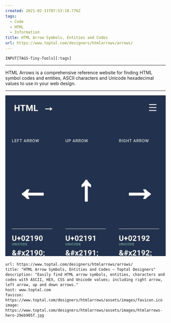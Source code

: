 ```yaml
---
created: 2021-02-11T07:53:10.776Z
tags: 
  - Code
  - HTML
  - Information
title: HTML Arrow Symbols, Entities and Codes
url: https://www.toptal.com/designers/htmlarrows/arrows/
---
```

```meta-bind
INPUT[TAGS-Tiny-Tools][:tags]
```

___
HTML Arrows is a comprehensive reference website for finding HTML symbol codes and entities, ASCII characters and Unicode hexadecimal values to use in your web design.
___

![](_attachments/html-arrow-symbols-entities-and-codes.jpg)

```cardlink
url: https://www.toptal.com/designers/htmlarrows/arrows/
title: "HTML Arrow Symbols, Entities and Codes — Toptal Designers"
description: "Easily find HTML arrow symbols, entities, characters and codes with ASCII, HEX, CSS and Unicode values; including right arrow, left arrow, up and down arrows."
host: www.toptal.com
favicon: https://www.toptal.com/designers/htmlarrows/assets/images/favicon.ico
image: https://www.toptal.com/designers/htmlarrows/assets/images/htmlarrows-hero-29eb905f.jpg
```
